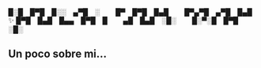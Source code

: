 ### 
█░█ █▀█ █░░ ▄▀█ ░   █▀ █▀█ █▄█   █▀▄▀█ ▄▀█ █▄█  ✨ 
█▀█ █▄█ █▄▄ █▀█ █   ▄█ █▄█ ░█░   █░▀░█ █▀█ ░█░ 

## Un poco sobre mi...

